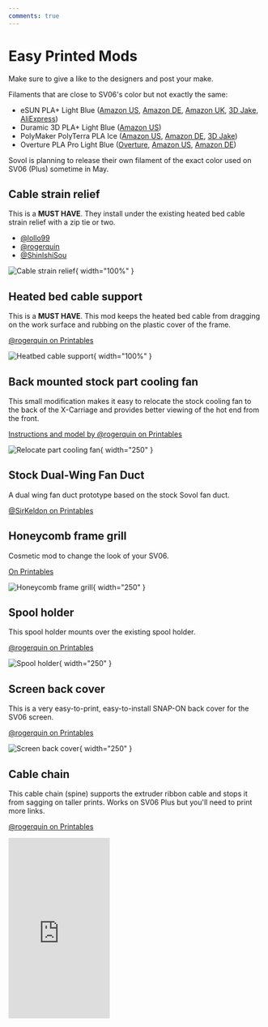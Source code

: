```yaml
---
comments: true
---
```


# Easy Printed Mods

Make sure to give a like to the designers and post your make.

Filaments that are close to SV06's color but not exactly the same:

- eSUN PLA+ Light Blue ([Amazon US](https://www.amazon.com/dp/B07FQJ9H8F?th=1&linkCode=ll1&tag=blakadders-20&linkId=fca96c4840aab42abf51e158f26fc314&language=en_US&ref_=as_li_ss_tl), [Amazon DE](https://www.amazon.de/dp/B07FQJ9H8F?th=1&linkCode=ll1&tag=blakadders-20&linkId=b4e6e8c3e41ae42e8eee074b48bb232f&language=en_GB&ref_=as_li_ss_tl), [Amazon UK](https://www.amazon.co.uk/dp/B07FQJ9H8F?th=1&linkCode=ll1&tag=blakadders-20&linkId=c94f84b81bd2a26cb1c02c6d84d85f85&ref_=as_li_ss_tl), [3D Jake](https://www.awin1.com/cread.php?awinmid=21809&awinaffid=930253&ued=https%3A%2F%2Fwww.3djake.com%2Fesun%2Fpla-light-blue-2), [AliExpress](https://www.aliexpress.com/item/1005001298882187.html?aff_fcid=5dfadba2cfb142d2b5df2f45b9893552-1681340741041-06851-_DlEpG4h&tt=CPS_NORMAL&aff_fsk=_DlEpG4h&aff_platform=shareComponent-detail&sk=_DlEpG4h&aff_trace_key=5dfadba2cfb142d2b5df2f45b9893552-1681340741041-06851-_DlEpG4h&terminal_id=3f8c776975fd455ba956809c02d71a91&afSmartRedirect=y))
- Duramic 3D PLA+ Light Blue ([Amazon US](https://www.amazon.com/DURAMIC-3D-Filament-Printing-Dimensional/dp/B09968Q4ZL?th=1&linkCode=ll1&tag=blakadders-20&linkId=3ab1687bfe9ab117f3a4ea96f9665a57&language=en_US&ref_=as_li_ss_tl))
- PolyMaker PolyTerra PLA Ice ([Amazon US](https://www.amazon.com/dp/B094FH3TRN?th=1&linkCode=ll1&tag=blakadders-20&linkId=889763954df9db06c29be93271cb9ae3&language=en_US&ref_=as_li_ss_tl), [Amazon DE](https://www.amazon.de/dp/B094FH3TRN?th=1&linkCode=ll1&tag=blakadders-20&linkId=e5fd33760ad3533da504efdf09cd59ce&language=en_GB&ref_=as_li_ss_tl), [3D Jake](https://www.awin1.com/cread.php?awinmid=21809&awinaffid=930253&ued=https%3A%2F%2Fwww.3djake.com%2Fpolymaker%2Fpolyterra-pla-ice))
- Overture PLA Pro Light Blue ([Overture](https://overture3d.com/products/overture-pla-professional-1-75mm?variant=41113591546044), [Amazon US](https://www.amazon.com/OVERTURE-Professional-Toughness-Dimensional-Probability/dp/B0991VZG6W?th=1&linkCode=ll1&tag=blakadders-20&linkId=0cc6bae7d67b979fa7c1359425d336d1&language=en_US&ref_=as_li_ss_tl), [Amazon DE](https://www.amazon.de/OVERTURE-Professional-Toughness-Dimensional-Probability/dp/B0991VZG6W?th=1))

Sovol is planning to release their own filament of the exact color used on SV06 (Plus) sometime in May.

## Cable strain relief

This is a **MUST HAVE**. They install under the existing heated bed cable strain relief with a zip tie or two.

- [@lollo99](https://www.printables.com/model/423797-cable-strain-relief-for-sovol-sv06-curve)
- [@rogerquin](https://www.printables.com/model/409660)
- [@ShinIshiSou](https://www.printables.com/model/432542-sovol-sv06-strain-relief)

![Cable strain relief](/images/upgrades/cable_strain_relief.webp){ width="100%" }

## Heated bed cable support

This is a **MUST HAVE**. This mod keeps the heated bed cable from dragging on the work surface and rubbing on the plastic cover of the frame.

[@rogerquin on Printables](https://www.printables.com/model/409689-heatbed-cable-support-for-sovol-sv06-3d-printer)

![Heatbed cable support](/images/upgrades/heatbed_cable_support.webp){ width="100%" }

## Back mounted stock part cooling fan

This small modification makes it easy to relocate the stock cooling fan to the back of the X-Carriage and provides better viewing of the hot end from the front.

[Instructions and model by @rogerquin on Printables](https://www.printables.com/model/447126-back-mounted-cooling-fan-duct-for-sovol-sv06-3d-pr)

![Relocate part cooling fan](/images/upgrades/relocate_cooling_fan.webp){ width="250"  }

## Stock Dual-Wing Fan Duct

A dual wing fan duct prototype based on the stock Sovol fan duct.

[@SirKeldon on Printables](https://www.printables.com/model/417565-sovol-sv06-stock-dual-wing-fan-duct-wip)

## Honeycomb frame grill

Cosmetic mod to change the look of your SV06.

[On Printables](https://www.printables.com/model/413070-sovol-sv06-honeycomb-style-front-and-back-grill)

![Honeycomb frame grill](/images/upgrades/honeycomb_grill.webp){ width="250"  }

## Spool holder

This spool holder mounts over the existing spool holder. 

[@rogerquin on Printables](https://www.printables.com/model/447467-cable-chain-spine-for-sovol-sv06-3d-printer-extrud)

![Spool holder](/images/upgrades/spool_holder.webp){ width="250"  }

## Screen back cover

This is a very easy-to-print, easy-to-install SNAP-ON back cover for the SV06 screen.

[@rogerquin on Printables](https://www.printables.com/model/409672)

![Screen back cover](/images/upgrades/screen_back_cover.webp){ width="250"  }

## Cable chain

This cable chain (spine) supports the extruder ribbon cable and stops it from sagging on taller prints. Works on SV06 Plus but you'll need to print more links.

[@rogerquin on Printables](https://www.printables.com/model/447467-cable-chain-spine-for-sovol-sv06-3d-printer-extrud)

<iframe width="200" height="356" src="https://www.youtube.com/embed/bT2nM9XymbM" title="Cable spine for Sovol SV06 (Plus)" frameborder="0" allow="accelerometer; autoplay; clipboard-write; encrypted-media; gyroscope; picture-in-picture; web-share" allowfullscreen></iframe>

